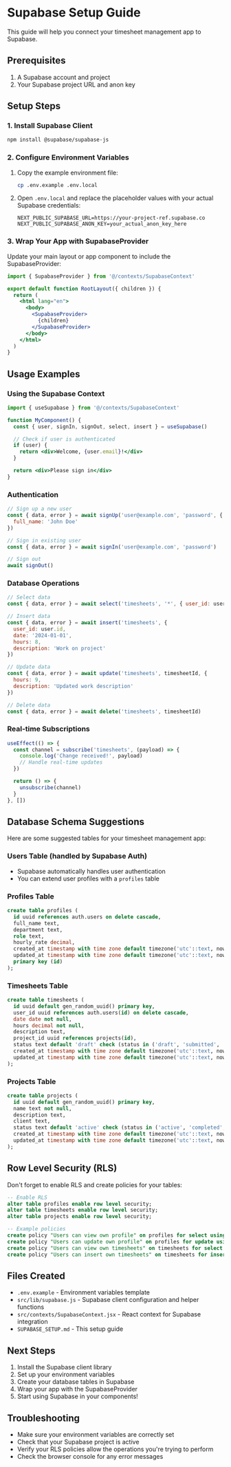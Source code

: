 # Supabase Setup Guide

This guide will help you connect your timesheet management app to Supabase.

## Prerequisites

1. A Supabase account and project
2. Your Supabase project URL and anon key

## Setup Steps

### 1. Install Supabase Client

```bash
npm install @supabase/supabase-js
```

### 2. Configure Environment Variables

1. Copy the example environment file:
   ```bash
   cp .env.example .env.local
   ```

2. Open `.env.local` and replace the placeholder values with your actual Supabase credentials:
   ```env
   NEXT_PUBLIC_SUPABASE_URL=https://your-project-ref.supabase.co
   NEXT_PUBLIC_SUPABASE_ANON_KEY=your_actual_anon_key_here
   ```

### 3. Wrap Your App with SupabaseProvider

Update your main layout or app component to include the SupabaseProvider:

```jsx
import { SupabaseProvider } from '@/contexts/SupabaseContext'

export default function RootLayout({ children }) {
  return (
    <html lang="en">
      <body>
        <SupabaseProvider>
          {children}
        </SupabaseProvider>
      </body>
    </html>
  )
}
```

## Usage Examples

### Using the Supabase Context

```jsx
import { useSupabase } from '@/contexts/SupabaseContext'

function MyComponent() {
  const { user, signIn, signOut, select, insert } = useSupabase()

  // Check if user is authenticated
  if (user) {
    return <div>Welcome, {user.email}!</div>
  }

  return <div>Please sign in</div>
}
```

### Authentication

```jsx
// Sign up a new user
const { data, error } = await signUp('user@example.com', 'password', {
  full_name: 'John Doe'
})

// Sign in existing user
const { data, error } = await signIn('user@example.com', 'password')

// Sign out
await signOut()
```

### Database Operations

```jsx
// Select data
const { data, error } = await select('timesheets', '*', { user_id: user.id })

// Insert data
const { data, error } = await insert('timesheets', {
  user_id: user.id,
  date: '2024-01-01',
  hours: 8,
  description: 'Work on project'
})

// Update data
const { data, error } = await update('timesheets', timesheetId, {
  hours: 9,
  description: 'Updated work description'
})

// Delete data
const { data, error } = await delete('timesheets', timesheetId)
```

### Real-time Subscriptions

```jsx
useEffect(() => {
  const channel = subscribe('timesheets', (payload) => {
    console.log('Change received!', payload)
    // Handle real-time updates
  })

  return () => {
    unsubscribe(channel)
  }
}, [])
```

## Database Schema Suggestions

Here are some suggested tables for your timesheet management app:

### Users Table (handled by Supabase Auth)
- Supabase automatically handles user authentication
- You can extend user profiles with a `profiles` table

### Profiles Table
```sql
create table profiles (
  id uuid references auth.users on delete cascade,
  full_name text,
  department text,
  role text,
  hourly_rate decimal,
  created_at timestamp with time zone default timezone('utc'::text, now()) not null,
  updated_at timestamp with time zone default timezone('utc'::text, now()) not null,
  primary key (id)
);
```

### Timesheets Table
```sql
create table timesheets (
  id uuid default gen_random_uuid() primary key,
  user_id uuid references auth.users(id) on delete cascade,
  date date not null,
  hours decimal not null,
  description text,
  project_id uuid references projects(id),
  status text default 'draft' check (status in ('draft', 'submitted', 'approved', 'rejected')),
  created_at timestamp with time zone default timezone('utc'::text, now()) not null,
  updated_at timestamp with time zone default timezone('utc'::text, now()) not null
);
```

### Projects Table
```sql
create table projects (
  id uuid default gen_random_uuid() primary key,
  name text not null,
  description text,
  client text,
  status text default 'active' check (status in ('active', 'completed', 'on_hold')),
  created_at timestamp with time zone default timezone('utc'::text, now()) not null,
  updated_at timestamp with time zone default timezone('utc'::text, now()) not null
);
```

## Row Level Security (RLS)

Don't forget to enable RLS and create policies for your tables:

```sql
-- Enable RLS
alter table profiles enable row level security;
alter table timesheets enable row level security;
alter table projects enable row level security;

-- Example policies
create policy "Users can view own profile" on profiles for select using (auth.uid() = id);
create policy "Users can update own profile" on profiles for update using (auth.uid() = id);
create policy "Users can view own timesheets" on timesheets for select using (auth.uid() = user_id);
create policy "Users can insert own timesheets" on timesheets for insert with check (auth.uid() = user_id);
```

## Files Created

- `.env.example` - Environment variables template
- `src/lib/supabase.js` - Supabase client configuration and helper functions
- `src/contexts/SupabaseContext.jsx` - React context for Supabase integration
- `SUPABASE_SETUP.md` - This setup guide

## Next Steps

1. Install the Supabase client library
2. Set up your environment variables
3. Create your database tables in Supabase
4. Wrap your app with the SupabaseProvider
5. Start using Supabase in your components!

## Troubleshooting

- Make sure your environment variables are correctly set
- Check that your Supabase project is active
- Verify your RLS policies allow the operations you're trying to perform
- Check the browser console for any error messages
